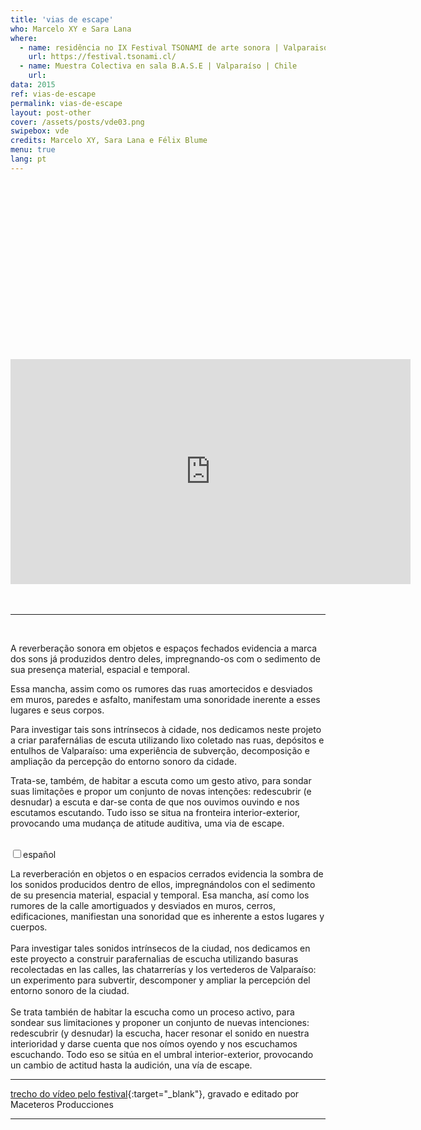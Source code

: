 ```yaml
---
title: 'vias de escape'
who: Marcelo XY e Sara Lana
where: 
  - name: residência no IX Festival TSONAMI de arte sonora | Valparaiso | CHILE
    url: https://festival.tsonami.cl/
  - name: Muestra Colectiva en sala B.A.S.E | Valparaíso | Chile
    url: 
data: 2015
ref: vias-de-escape
permalink: vias-de-escape
layout: post-other
cover: /assets/posts/vde03.png
swipebox: vde
credits: Marcelo XY, Sara Lana e Félix Blume
menu: true
lang: pt
---
```


<div style="padding:56.25% 0 0 0;position:relative;"><iframe src="https://player.vimeo.com/video/200554658?title=0&byline=0&portrait=0" width="640" height="360" frameborder="0" allow="autoplay; fullscreen" allowfullscreen></iframe></div>
<br>
<br>

---

<br>

A reverberação sonora em objetos e espaços fechados evidencia a marca dos sons já produzidos dentro deles, impregnando-os com o sedimento de sua presença material, espacial e temporal.

Essa mancha, assim como os rumores das ruas amortecidos e desviados em muros, paredes e asfalto, manifestam uma sonoridade inerente a esses lugares e seus corpos.

Para investigar tais sons intrínsecos à cidade, nos dedicamos neste projeto a criar parafernálias de escuta utilizando lixo coletado nas ruas, depósitos e entulhos de Valparaíso: uma experiência de subverção, decomposição e ampliação da percepção do entorno sonoro da cidade.

Trata-se, também, de habitar a escuta como um gesto ativo, para sondar suas limitações e propor um conjunto de novas intenções: redescubrir (e desnudar) a escuta e dar-se conta de que nos ouvimos ouvindo e nos escutamos escutando. Tudo isso se situa na fronteira interior-exterior, provocando uma mudança de atitude auditiva, uma via de escape.

<br>
<div class="wrap-collabsible"> <input id="collapsible" class="toggle" type="checkbox"><label for="collapsible" class="lbl-toggle">español</label><div class="collapsible-content"><div class="content-inner"><p> La reverberación en objetos o en espacios cerrados evidencia la sombra de los sonidos producidos dentro de ellos, impregnándolos con el sedimento de su presencia material, espacial y temporal. Esa mancha, así como los rumores de la calle amortiguados  y desviados en muros, cerros, edificaciones, manifiestan una sonoridad que es inherente a estos lugares y cuerpos.
<br><br>
Para investigar tales sonidos intrínsecos de la ciudad, nos dedicamos en este proyecto a construir parafernalias de escucha utilizando basuras recolectadas en las calles, las chatarrerías y los vertederos de Valparaíso: un experimento para subvertir, descomponer y ampliar la percepción del entorno sonoro de la ciudad.<br><br>
Se trata también de habitar la escucha como un proceso activo, para sondear sus limitaciones y proponer un conjunto de nuevas intenciones: redescubrir (y desnudar) la escucha, hacer resonar el sonido en nuestra interioridad y darse cuenta que nos oímos oyendo y nos escuchamos escuchando. Todo eso se sitúa en el umbral interior-exterior, provocando un cambio de actitud hasta la audición, una vía de escape.</p></div></div></div>

---

[trecho do vídeo pelo festival](https://www.youtube.com/watch?v=nH33VomEVok){:target="_blank"}, gravado e editado por Maceteros Producciones

---


<br>


